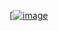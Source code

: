 [[![image](https://raw.githubusercontent.com/saadeghi/saadeghi/master/dino.gif)
](https://storage.googleapis.com/gweb-uniblog-publish-prod/original_images/Dino_non-birthday_version.gif)
